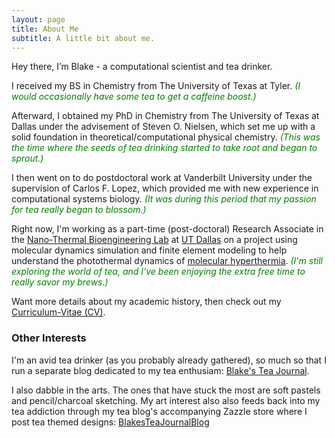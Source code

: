 ```yaml
---
layout: page
title: About Me
subtitle: A little bit about me.  
---
```


Hey there, I’m Blake - a computational scientist and tea drinker.

I received my BS in Chemistry from The University of Texas at Tyler. <span style="color:green">*(I would occasionally have some tea to get a caffeine boost.)*</span>

Afterward, I obtained my PhD in Chemistry from The University of Texas at Dallas under the advisement of Steven O. Nielsen, which set me up with a solid foundation in theoretical/computational physical chemistry. <span style="color:green"> *(This was the time where the seeds of tea drinking started to take root and began to sprout.)*</span>

I then went on to do postdoctoral work at Vanderbilt University under the supervision of Carlos F. Lopez, which provided me with new experience in computational systems biology. <span style="color:green"> *(It was during this period that my passion for tea really began to blossom.)*</span>

Right now, I'm working as a part-time (post-doctoral) Research Associate in the [Nano-Thermal Bioengineering Lab](https://openwetware.org/wiki/Qin) at [UT Dallas](https://www.utdallas.edu/) on a project using molecular dynamics simulation and finite element modeling to help understand the photothermal dynamics of [molecular hyperthermia](https://onlinelibrary.wiley.com/doi/abs/10.1002/smll.201700841). <span style="color:green"> *(I'm still exploring the world of tea, and I've been enjoying the extra free time to really savor my brews.)*</span>

Want more details about my academic history, then check out my [Curriculum-Vitae (CV)](https://drive.google.com/file/d/1ho-T9pX_E52hr6Z-xWw8n2HFYGoYO9we/view?usp=sharing).

### Other Interests

I'm an avid tea drinker (as you probably already gathered), so much so that I run a separate blog dedicated to my tea enthusiam: [Blake's Tea Journal](https://blakesteajournal.blog).

I also dabble in the arts. The ones that have stuck the most are soft pastels and pencil/charcoal sketching. My art interest also also feeds back into my tea addiction through my tea blog's accompanying Zazzle store where I post tea themed designs: <a href="https://www.zazzle.com/store/blakesteajournalblog?rf=238578075608592982&tc=PersonalSite" rel="nofollow">BlakesTeaJournalBlog</a>
